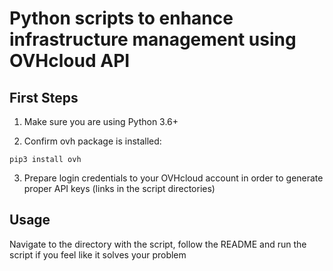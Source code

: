 #  Python scripts to enhance infrastructure management using OVHcloud API

##  First Steps
1. Make sure you are using Python 3.6+

2. Confirm ovh package is installed:
```
pip3 install ovh
```
3. Prepare login credentials to your OVHcloud account in order to generate proper API keys (links in the script directories)

## Usage 

Navigate to the directory with the script, follow the README and run the script if you feel like it solves your problem
